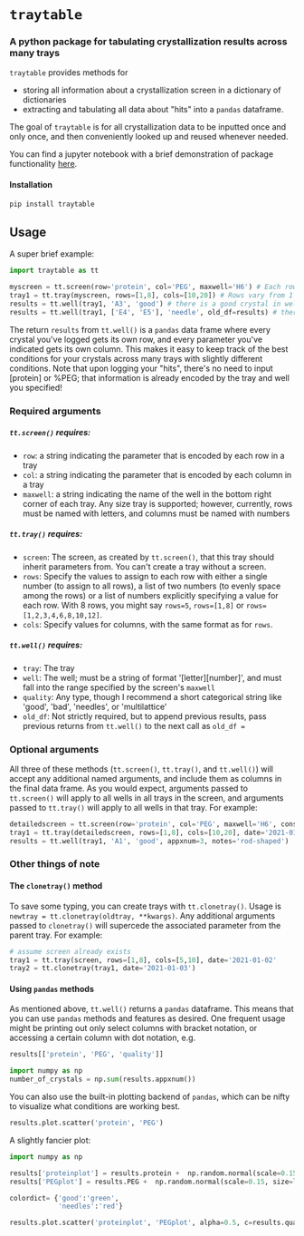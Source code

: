 # `traytable`
### A python package for tabulating crystallization results across many trays  
`traytable` provides methods for 
 - storing all information about a crystallization screen in a dictionary of dictionaries
 - extracting and tabulating all data about "hits" into a `pandas` dataframe.  

The goal of `traytable` is for all crystallization data to be inputted once and only once, and then conveniently looked up and reused whenever needed.

You can find a jupyter notebook with a brief demonstration of package functionality [here](https://github.com/dennisbrookner/traytable/blob/main/1_sample.ipynb).

#### Installation
```bash
pip install traytable
```
## Usage
A super brief example:
```python
import traytable as tt

myscreen = tt.screen(row='protein', col='PEG', maxwell='H6') # Each row is a different [protein], and each column is a different %PEG
tray1 = tt.tray(myscreen, rows=[1,8], cols=[10,20]) # Rows vary from 1 to 8, columns vary from 10 to 20
results = tt.well(tray1, 'A3', 'good') # there is a good crystal in well A3 of tray 1
results = tt.well(tray1, ['E4', 'E5'], 'needle', old_df=results) # there are needle-y crystals in wells E4 and E5 of tray 1
```
The return `results` from `tt.well()` is a `pandas` data frame where every crystal you've logged gets its own row, and every parameter you've indicated gets its own column. This makes it easy to keep track of the best conditions for your crystals across many trays with slightly different conditions. Note that upon logging your "hits", there's no need to input [protein] or %PEG; that information is already encoded by the tray and well you specified!  

### Required arguments
##### `tt.screen()` requires:
 - `row`: a string indicating the parameter that is encoded by each row in a tray
 - `col`: a string indicating the parameter that is encoded by each column in a tray
 - `maxwell`: a string indicating the name of the well in the bottom right corner of each tray. Any size tray is supported; however, currently, rows must be named with letters, and columns must be named with numbers
##### `tt.tray()` requires:
 - `screen`: The screen, as created by `tt.screen()`, that this tray should inherit parameters from. You can't create a tray without a screen.
 - `rows`: Specify the values to assign to each row with either a single number (to assign to all rows), a list of two numbers (to evenly space among the rows) or a list of numbers explicitly specifying a value for each row. With 8 rows, you might say `rows=5`, `rows=[1,8]` or `rows=[1,2,3,4,6,8,10,12]`.
 - `cols`: Specify values for columns, with the same format as for `rows`.
##### `tt.well()` requires:
 - `tray`: The tray
 - `well`: The well; must be a string of format '[letter][number]', and must fall into the range specified by the screen's `maxwell`
 - `quality`: Any type, though I recommend a short categorical string like 'good', 'bad', 'needles', or 'multilattice'
 - `old_df`: Not strictly required, but to append previous results, pass previous returns from `tt.well()` to the next call as `old_df = `
  
### Optional arguments
All three of these methods (`tt.screen()`, `tt.tray()`, and `tt.well()`) will accept any additional named arguments, and include them as columns in the final data frame. As you would expect, arguments passed to `tt.screen()` will apply to all wells in all trays in the screen, and arguments passed to `tt.tray()` will apply to all wells in that tray. For example:
```python
detailedscreen = tt.screen(row='protein', col='PEG', maxwell='H6', construct='HEWL', buffer='imidazole', bufferconc=20, salt='MnCl2', saltconc=125)
tray1 = tt.tray(detailedscreen, rows=[1,8], cols=[10,20], date='2021-01-01', setby='robot', weathernotes='very humid day') 
results = tt.well(tray1, 'A1', 'good', appxnum=3, notes='rod-shaped')
```

### Other things of note
#### The `clonetray()` method
To save some typing, you can create trays with `tt.clonetray()`. Usage is `newtray = tt.clonetray(oldtray, **kwargs)`. Any additional arguments passed to `clonetray()` will supercede the associated parameter from the parent tray. For example:
```python
# assume screen already exists
tray1 = tt.tray(screen, rows=[1,8], cols=[5,10], date='2021-01-02'
tray2 = tt.clonetray(tray1, date='2021-01-03')
```
#### Using `pandas` methods
As mentioned above, `tt.well()` returns a `pandas` dataframe. This means that you can use `pandas` methods and features as desired. One frequent usage might be printing out only select columns with bracket notation, or accessing a certain column with dot notation, e.g. 
```python
results[['protein', 'PEG', 'quality']]

import numpy as np
number_of_crystals = np.sum(results.appxnum())
```
You can also use the built-in plotting backend of `pandas`, which can be nifty to visualize what conditions are working best.
```python
results.plot.scatter('protein', 'PEG')
```
A slightly fancier plot:
```python
import numpy as np

results['proteinplot'] = results.protein +  np.random.normal(scale=0.15, size=len(results))
results['PEGplot'] = results.PEG +  np.random.normal(scale=0.15, size=len(results))

colordict= {'good':'green',
            'needles':'red'}

results.plot.scatter('proteinplot', 'PEGplot', alpha=0.5, c=results.quality.map(colordict))
```
